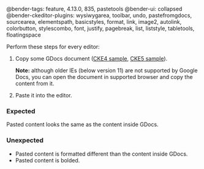@bender-tags: feature, 4.13.0, 835, pastetools
@bender-ui: collapsed
@bender-ckeditor-plugins: wysiwygarea, toolbar, undo, pastefromgdocs, sourcearea, elementspath, basicstyles, format,
link, image2, autolink, colorbutton, stylescombo, font, justify, pagebreak, list, liststyle, tabletools, floatingspace

Perform these steps for every editor:

1. Copy some GDocs
   document ([CKE4 sample](https://docs.google.com/document/d/14AzrpfBqjAVDCpVAGdOusz2QE8rFR48-dgLMryFm024/edit), [CKE5 sample](https://docs.google.com/document/d/1a9YzJidjxRPrxY9BL4ZReNFkPAgd_ItnZoFxcjSiJ4U/edit)).

   **Note:** although older IEs (below version 11) are not supported by Google Docs, you can open the document in
   supported browser and copy the content from it.
2. Paste it into the editor.

### Expected

Pasted content looks the same as the content inside GDocs.

### Unexpected

* Pasted content is formatted different than the content inside GDocs.
* Pasted content is bolded.
